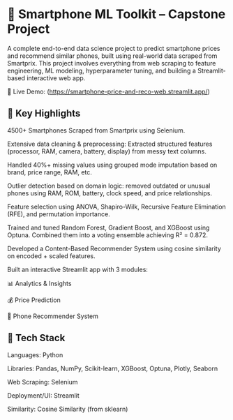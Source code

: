 # 📱 Smartphone ML Toolkit – Capstone Project

A complete end-to-end data science project to predict smartphone prices and recommend similar phones, built using real-world data scraped from Smartprix. This project involves everything from web scraping to feature engineering, ML modeling, hyperparameter tuning, and building a Streamlit-based interactive web app.

🔗 Live Demo: (https://smartphone-price-and-reco-web.streamlit.app/)

## 🚀 Key Highlights
4500+ Smartphones Scraped from Smartprix using Selenium.

Extensive data cleaning & preprocessing: Extracted structured features (processor, RAM, camera, battery, display) from messy text columns.

Handled 40%+ missing values using grouped mode imputation based on brand, price range, RAM, etc.

Outlier detection based on domain logic: removed outdated or unusual phones using RAM, ROM, battery, clock speed, and price relationships.

Feature selection using ANOVA, Shapiro-Wilk, Recursive Feature Elimination (RFE), and permutation importance.

Trained and tuned Random Forest, Gradient Boost, and XGBoost using Optuna. Combined them into a voting ensemble achieving R² = 0.872.

Developed a Content-Based Recommender System using cosine similarity on encoded + scaled features.

Built an interactive Streamlit app with 3 modules:

📊 Analytics & Insights

💰 Price Prediction

🤝 Phone Recommender System


## 🧠 Tech Stack

Languages: Python

Libraries: Pandas, NumPy, Scikit-learn, XGBoost, Optuna, Plotly, Seaborn

Web Scraping: Selenium

Deployment/UI: Streamlit

Similarity: Cosine Similarity (from sklearn)
